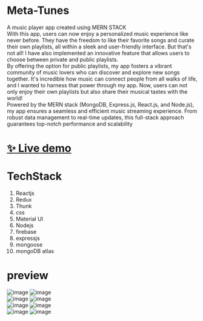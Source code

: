 # Meta-Tunes

A music player app created using MERN STACK </br>
With this app, users can now enjoy a personalized music experience like never before. They have the freedom to like their favorite songs and curate their own playlists, all within a sleek and user-friendly interface. But that's not all! I have also implemented an innovative feature that allows users to choose between private and public playlists.</br>
By offering the option for public playlists, my app fosters a vibrant community of music lovers who can discover and explore new songs together. It's incredible how music can connect people from all walks of life, and I wanted to harness that power through my app. Now, users can not only enjoy their own playlists but also share their musical tastes with the world!</br>
Powered by the MERN stack (MongoDB, Express.js, React.js, and Node.js), my app ensures a seamless and efficient music streaming experience. From robust data management to real-time updates, this full-stack approach guarantees top-notch performance and scalability</br>

# [✨ Live demo](https://meta-tunes.vercel.app/)

# TechStack 
 
 1. Reactjs
 2. Redux
 3. Thunk
 4. css
 5. Material UI
 6. Nodejs
 7. firebase
 8. expressjs
 9. mongoose
 10. mongoDB atlas

# preview
![image](https://github.com/jamAL108/MetaTunes/assets/115083239/aec2fa4b-d097-4965-ac0e-759595f7d7c5)
![image](https://github.com/jamAL108/MetaTunes/assets/115083239/ae6a6dd4-27cb-4609-8f45-eae612057bc2)<br/>
![image](https://github.com/jamAL108/MetaTunes/assets/115083239/1d58918b-0920-461f-bedd-5d7428e0ad7b)
![image](https://github.com/jamAL108/MetaTunes/assets/115083239/5e894c4a-7519-4102-b7ed-5aeb63244eb9)<br/>
![image](https://github.com/jamAL108/MetaTunes/assets/115083239/1c167db9-4f7f-4db3-a230-0f864162514d)
![image](https://github.com/jamAL108/MetaTunes/assets/115083239/a6339ebe-ac75-4734-9479-7b50306eb838)<br/>
![image](https://github.com/jamAL108/MetaTunes/assets/115083239/7b756b5c-10c8-4df2-a730-fef96cd73895)
![image](https://github.com/jamAL108/MetaTunes/assets/115083239/aaee02c3-3a0f-433f-b28b-29cd25b4b0dc)








 
